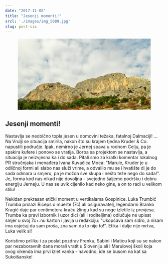 ```yaml
---
date: "2017-11-08"
title: "Jesenji momenti!"
srcl: './images/img_5089.jpg'
slug: post-six
---
```


<!-- markdownlint-disable MD033 -->



<figure class="figure">
    <img src="./images/img_5089.jpg" alt="Title"/>
</figure>

## Jesenji momenti!

Nastavlja se neobično topla jesen u domovini težaka, fatalnoj Dalmaciji!
...
Na Vrulji se situacija smirila, nakon što su krajem tjedna Kruder & Co. napustili područje. Ipak, nemirno je Jernej spava u rodnom Celju, pa je spakira kufere i ponovo se vratija. Borba sa projektom se nastavlja, a situacija je neizvjesna ka i do sada. Pitali smo za kratki komentar lokalnog PR stručnjaka i menađera Ivana Kuvačića Moca: "Marule, Kruder je u odličnoj formi ali slabo nas služi vrime, a odvalilo mu se i hvatište di je do sada odmara u smjeru, pa je možda sve skupa i nešto teže nego do sada!". Je, forma kod nas nikad nije dovoljna - svejedno šaljemo podršku i dobru energiju Jerneju. U nas se uvik cijenilo kad neko gine, a on to radi u velikom stilu!

Nekidan prekrasan etički moment u vertikalama Gospinice. Luka Trumbić Trumba prolazi Biceps o muerte (7c) ali osiguravatelj, legendarni Branko Kragić daje par centimetera kraću žlingu kad su noge izletile iz prevjesa. Trumba ka pravi izbornik i uzor dici (ali i roditeljima) odlučuje ne upisat smjer u svoj 7c+.nu karton i javlja u redakciju: "Ukopčava sam sidro, a nisam ima osjećaj da sam proša, zna sam da to nije to!". Etika i dalje nije mrtva, Luka velik si!

Koristimo priliku i za poslat pozdrav Frenku, Sabini i Maticu koji su se nakon par nezaboravnih dana morali vratit u Sloveniju ali i Marulovoj školi koja ovog vikenda ima prvi izlet vanka - navodno, ide se busom na kat sa Sukoišanske!
